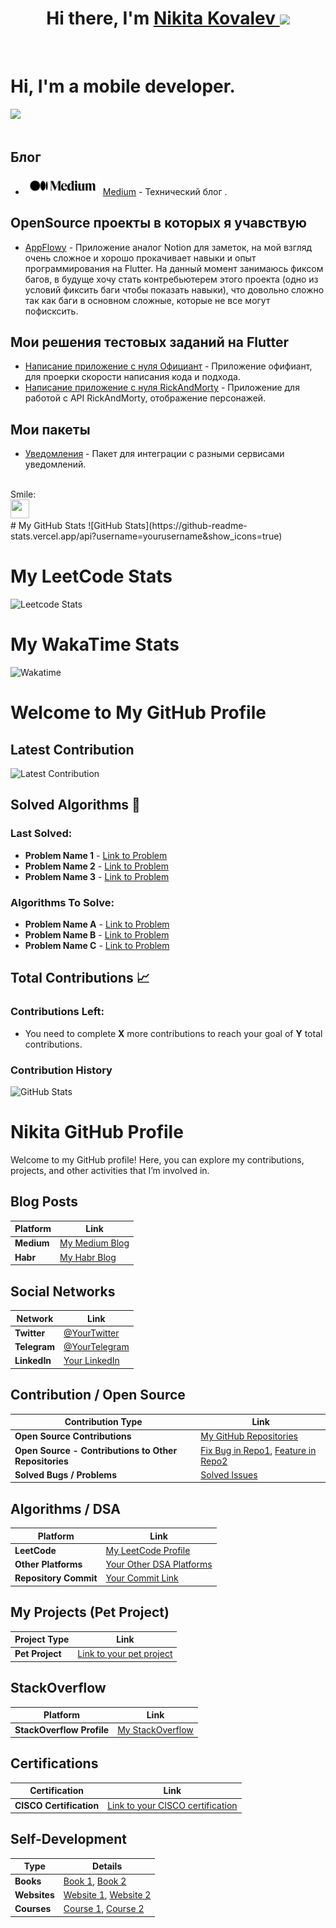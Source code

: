 
<p>
  <link rel="stylesheet" href="https://cdn.jsdelivr.net/gh/devicons/devicon@v2.12.0/devicon.min.css">

</p>  


<h1 align="center">Hi there, I'm
  <a href="" target="_blank">
    Nikita Kovalev
  </a> 
  <img
src="https://github.com/blackcater/blackcater/raw/main/images/Hi.gif" height="32" /></h1>

<br />
<!-- ds -->

# Hi, I'm a mobile developer.



<!--START_SECTION:activity-->

<!--END_SECTION:activity-->

</a>
<a href="mailto:nikita3kovalev3@gmail.com">
  <img src="https://github.com/blackcater/blackcater/raw/main/images/social-gmail.svg" height="40" />

</a>

<br />
<br />  

<i class="fa-brands fa-medium"></i>

## Блог

*  <img src="https://github.com/Medium/medium-logos/blob/master/01_Logo/01_Black/JPG/CMYK/Medium-Logo-Black-CMYK%401x.jpg" width="120" height="30"/> [Medium](https://medium.com/@nikita3kovalev3) - Технический блог .

## OpenSource проекты в которых я учавствую  

* [AppFlowy](https://github.com/AppFlowy-IO/appflowy-editor) - Приложение аналог Notion для заметок, на мой взгляд очень сложное и хорошо прокачивает навыки и опыт программирования на Flutter. На данный момент занимаюсь фиксом багов, в будуще хочу стать контребьютерем этого проекта (одно из условий фиксить баги чтобы показать навыки), что довольно сложно так как баги в основном сложные, которые не все могут пофисксить.


## Мои решения тестовых заданий на Flutter

* [Написание приложение с нуля Официант](https://github.com/Taverz/waiter_test) - Приложение офифиант, для проерки скорости написания кода и подхода.
* [Написание приложение с нуля RickAndMorty](https://github.com/Taverz/app_rickandmorty) - Приложение для работой с API RickAndMorty, отображение персонажей.

## Мои пакеты

* [Уведомления](https://github.com/Taverz/multi_notification) - Пакет для интеграции с разными сервисами уведомлений.


<br />
 Smile:
<div>
    <img src="https://cultofthepartyparrot.com/parrots/hd/githubparrot.gif" width="30" height="30"/>
</div>
<div>
# My GitHub Stats
![GitHub Stats](https://github-readme-stats.vercel.app/api?username=yourusername&show_icons=true)

# My LeetCode Stats
![Leetcode Stats](https://leetcard.jacoblin.cool/nikita3kovalev3)

# My WakaTime Stats
![Wakatime](https://wakatime.com/share/@Taverz)

</div>

# Welcome to My GitHub Profile

## Latest Contribution
![Latest Contribution](https://github-readme-stats.vercel.app/api/pin/?username=Taverz&repo=your-latest-repo)

## Solved Algorithms 🧩

### Last Solved:
- **Problem Name 1** - [Link to Problem](https://example.com)
- **Problem Name 2** - [Link to Problem](https://example.com)
- **Problem Name 3** - [Link to Problem](https://example.com)

### Algorithms To Solve:
- **Problem Name A** - [Link to Problem](https://example.com)
- **Problem Name B** - [Link to Problem](https://example.com)
- **Problem Name C** - [Link to Problem](https://example.com)

## Total Contributions 📈

### Contributions Left:
- You need to complete **X** more contributions to reach your goal of **Y** total contributions.

### Contribution History
![GitHub Stats](https://github-readme-stats.vercel.app/api?username=Taverz&show_icons=true)







# Nikita GitHub Profile

Welcome to my GitHub profile! Here, you can explore my contributions, projects, and other activities that I’m involved in.

## Blog Posts

| Platform | Link |
|----------|------|
| **Medium** | [My Medium Blog](https://medium.com/@your-profile) |
| **Habr** | [My Habr Blog](https://habr.com/en/users/your-profile/) |

## Social Networks

| Network | Link |
|---------|------|
| **Twitter** | [@YourTwitter](https://twitter.com/your-profile) |
| **Telegram** | [@YourTelegram](https://t.me/your-profile) |
| **LinkedIn** | [Your LinkedIn](https://www.linkedin.com/in/your-profile) |

## Contribution / Open Source

| Contribution Type | Link |
|-------------------|------|
| **Open Source Contributions** | [My GitHub Repositories](https://github.com/Taverz) |
| **Open Source - Contributions to Other Repositories** | [Fix Bug in Repo1](https://github.com/owner/repo1/pull/123), [Feature in Repo2](https://github.com/owner/repo2/pull/456) |
| **Solved Bugs / Problems** | [Solved Issues](https://github.com/Taverz/issues/solved) |


## Algorithms / DSA

| Platform | Link |
|----------|------|
| **LeetCode** | [My LeetCode Profile](https://leetcode.com/your-profile) |
| **Other Platforms** | [Your Other DSA Platforms](#) |
| **Repository Commit** | [Your Commit Link](https://github.com/your-profile/your-repository/commit/commit-hash) |


## My Projects (Pet Project)

| Project Type | Link |
|--------------|------|
| **Pet Project** | [Link to your pet project](https://github.com/Taverz/app_rickandmorty) |

## StackOverflow

| Platform | Link |
|----------|------|
| **StackOverflow Profile** | [My StackOverflow](https://stackoverflow.com/users/22450643/nikita-kovalev) |

## Certifications

| Certification | Link |
|---------------|------|
| **CISCO Certification** | [Link to your CISCO certification](https://www.cisco.com/certifications/your-certification) |

## Self-Development

| Type | Details |
|------|---------|
| **Books** | [Book 1](#), [Book 2](#) |
| **Websites** | [Website 1](#), [Website 2](#) |
| **Courses** | [Course 1](#), [Course 2](#) |


</hr>

